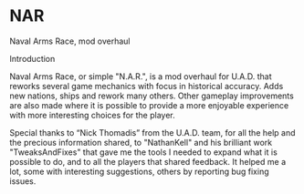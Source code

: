 # NAR
Naval Arms Race, mod overhaul

 Introduction

Naval Arms Race, or simple "N.A.R.", is a mod overhaul for U.A.D. that reworks several game mechanics with focus in historical accuracy. Adds new nations, ships and rework many others. Other gameplay improvements are also made where it is possible to provide a more enjoyable experience with more interesting choices for the player.

 

Special thanks to “Nick Thomadis” from the U.A.D. team, for all the help and the precious information shared, to "NathanKell" and his brilliant work "TweaksAndFixes" that gave me the tools I needed to expand what it is possible to do, and to all the players that shared feedback. It helped me a lot, some with interesting suggestions, others by reporting bug fixing issues. 
